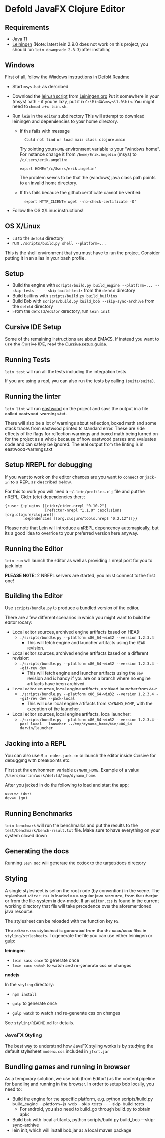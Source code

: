 # Defold JavaFX Clojure Editor

## Requirements
* [Java 11](https://jdk.java.net/11/)
* [Leiningen](http://leiningen.org/) (Note: latest lein 2.9.0 does not work on this project, you should run `lein downgrade 2.8.3`) after installing

## Windows

First of all, follow the Windows instructions in [Defold Readme](../README.md)

* Start `msys.bat` as described
* Download the [lein.sh script](https://raw.githubusercontent.com/technomancy/leiningen/stable/bin/lein) from [Leiningen.org](http://leiningen.org) Put it somewhere in your (msys) path - if you're lazy, put it in `C:\MinGW\msys\1.0\bin`. You might need to `chmod a+x lein.sh`.
* Run `lein` in the `editor` subdirectory
  This will attempt to download leiningen and dependencies to your home directory.

  - If this fails with message

          Could not find or load main class clojure.main

    Try pointing your `HOME` environment variable to your “windows home”. For instance change it from `/home/Erik.Angelin` (msys) to `/c/Users/erik.angelin`:

        export HOME="/c/Users/erik.angelin"

    The problem seems to be that the (windows) java class path points to an invalid home directory.

  - If this fails because the github certificate cannot be verified:

          export HTTP_CLIENT='wget --no-check-certificate -O'

* Follow the OS X/Linux instructions!

## OS X/Linux

* `cd` to the `defold` directory
* run `./scripts/build.py shell --platform=...`

This is the shell environment that you must have to run the project.
Consider putting it in an alias in your bash profile.

## Setup
* Build the engine with `scripts/build.py build_engine --platform=... --skip-tests -- --skip-build-tests`
  from the `defold` directory
* Build builtins with `scripts/build.py build_builtins`
* Build Bob with `scripts/build.py build_bob --skip-sync-archive`
  from the `defold` directory
* From the `defold/editor` directory, run `lein init`

## Cursive IDE Setup
Some of the remaining instructions are about EMACS. If instead you want to use the Cursive IDE, read the [Cursive setup guide](README_CURSIVE.md).

## Running Tests
`lein test` will run all the tests including the integration tests.

If you are using a repl, you can also run the tests by calling `(suite/suite)`.

## Running the linter
`lein lint` will run [eastwood](https://github.com/jonase/eastwood) on the project and save the output in a file called eastwood-warnings.txt.

There will also be a lot of warnings about reflection, boxed math and some stack
traces from eastwood printed to standard error. These are side effects of the
flags for reflection warnings and boxed math being turned on for the project as
a whole because of how eastwood parses and evaluates code and can safely be
ignored. The real output from the linting is in eastwood-warnings.txt

## Setup NREPL for debugging

If you want to work on the editor chances are you want to `connect` or `jack-in` to a REPL as described below.

For this to work you will need a `~/.lein/profiles.clj` file and put the nREPL, Cider (etc) dependencies there;

```
{:user {:plugins [[cider/cider-nrepl "0.10.2"]
                  [refactor-nrepl "1.1.0" :exclusions [org.clojure/clojure]]]
        :dependencies [[org.clojure/tools.nrepl "0.2.12"]]}}
```

Please note that Lein will introduce a nREPL dependency automagically, but its a good idea to override to your preferred version here anyway.

## Running the Editor
`lein run` will launch the editor as well as providing a nrepl port
for you to jack into

**PLEASE NOTE:** 2 NREPL servers are started, you must connect to the first one!

## Building the Editor

Use `scripts/bundle.py` to produce a bundled version of the editor.

There are a few different scenarios in which you might want to build
the editor locally:

- Local editor sources, archived engine artifacts based on HEAD:
  - `./scripts/bundle.py --platform x86_64-win32 --version 1.2.3.4`
    - This will fetch engine and launcher artifacts using the `HEAD`
      revision.
- Local editor sources, archived engine artifacts based on a different revision:
  - `./scripts/bundle.py --platform x86_64-win32 --version 1.2.3.4 --git-rev dev`
    - This will fetch engine and launcher artifacts using the `dev`
      revision and is handy if you are on a branch where no engine
      artifacts have been archived.
- Local editor sources, local engine artifacts, archived launcher from `dev`:
  - `./scripts/bundle.py --platform x86_64-win32 --version 1.2.3.4 --git-rev dev --pack-local`
    - This will use local engine artifacts from `$DYNAMO_HOME`, with
      the exception of the launcher.
- Local editor sources, local engine artifacts, local launcher:
  - `./scripts/bundle.py --platform x86_64-win32 --version 1.2.3.4--pack-local --launcher ../tmp/dynamo_home/bin/x86_64-darwin/launcher`


## Jacking into a REPL

You can also use `M-x cider-jack-in` or launch the editor inside Cursive for debugging with breakpoints etc.

First set the environment variable `DYNAMO_HOME`. Example of a value `/Users/martin/work/defold/tmp/dynamo_home`.

After you jacked in do the following to load and start the app;

```
user=> (dev)
dev=> (go)
```

## Running Benchmarks
`lein benchmark` will run the benchmarks and put the results to the
`test/benchmark/bench-result.txt` file. Make sure to have everything
on your system closed down

## Generating the docs
Running `lein doc` will generate the codox to the target/docs directory

## Styling
A single stylesheet is set on the root node (by convention) in the scene. The stylesheet `editor.css` is loaded as a regular java resource, from the uberjar or from the file-system in dev-mode. If an `editor.css` is found in the current working directory that file will take precedence over the aforementioned java resource.

The stylesheet can be reloaded with the function key `F5`.

The `editor.css` stylesheet is generated from the the sass/scss files in `styling/stylesheets`. To generate the file you can use either leiningen or gulp:

**leiningen**

- `lein sass once` to generate once
- `lein sass watch` to watch and re-generate css on changes

**nodejs**

In the `styling` directory:
- `npm install`

- `gulp` to generate once
- `gulp watch` to watch and re-generate css on changes

See `styling/README.md` for details.



### JavaFX Styling

The best way to understand how JavaFX styling works is by studying the default stylesheet `modena.css` included in `jfxrt.jar`

## Bundling games and running in browser

As a temporary solution, we use bob (from Editor1) as the content pipeline for bundling and running in the browser.
In order to setup bob locally, you need to:

- Build the engine for the specific platform, e.g. python scripts/build.py build_engine --platform=js-web --skip-tests -- --skip-build-tests
  - For android, you also need to build_go through build.py to obtain apkc
- Build bob with local artifacts, python scripts/build.py build_bob --skip-sync-archive
- lein init, which will install bob.jar as a local maven package
